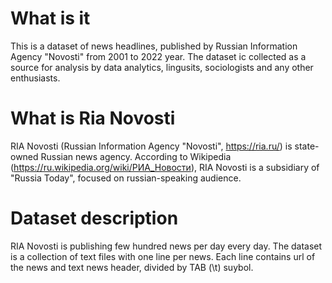 # What is it 
This is a dataset of news headlines, published by Russian Information Agency "Novosti" from 2001 to 2022 year.
The dataset ic collected as a source for analysis by data analytics, lingusits, sociologists and any other enthusiasts.

# What is Ria Novosti
RIA Novosti (Russian Information Agency "Novosti", https://ria.ru/) is state-owned Russian news agency.
According to Wikipedia (https://ru.wikipedia.org/wiki/РИА_Новости),  RIA Novosti is a subsidiary of "Russia Today", focused on russian-speaking audience. 

# Dataset description
RIA Novosti is publishing few hundred news per day every day. 
The dataset is a collection of text files with one line per news.
Each line contains url of the news and text news header, divided by TAB (\t) suybol.
